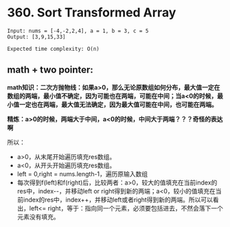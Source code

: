 # 360. Sort Transformed Array
```
Input: nums = [-4,-2,2,4], a = 1, b = 3, c = 5
Output: [3,9,15,33]

Expected time complexity: O(n)
```

## math + two pointer:
**math知识：二次方抛物线：如果a>0，那么无论原数组如何分布，最大值一定在数组的两端，最小值不确定，因为可能也在两端，可能在中间；当a<0的时候，最小值一定也在两端，最大值无法确定，因为最大值可能在中间，也可能在两端。**

**精炼：a>0的时候，两端大于中间，a<0的时候，中间大于两端？？？奇怪的表达啊**

所以：
* a>0，从末尾开始遍历填充res数组。
* a<0，从开头开始遍历填充res数组。
* left = 0,right = nums.length-1，遍历原输入数组
* 每次得到f(left)和f(right)后，比较两者：a>0，较大的值填充在当前index的res中，index--，并移动left or right得到新的两端；a<0，较小的值填充在当前index的res中，index++，并移动left或者right得到新的两端。所以可以看出，left<= right，等于：指向同一个元素，必须要包括进去，不然会落下一个元素没有填充。
